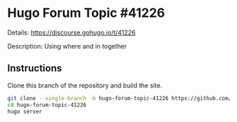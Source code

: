# Hugo Forum Topic #41226

Details: <https://discourse.gohugo.io/t/41226>

Description: Using where and in together

## Instructions

Clone this branch of the repository and build the site.

```bash
git clone --single-branch -b hugo-forum-topic-41226 https://github.com/jmooring/hugo-testing hugo-forum-topic-41226
cd hugo-forum-topic-41226
hugo server
```
